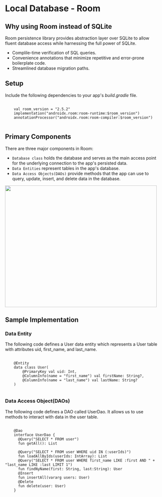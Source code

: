 <h1>Local Database - Room</h1>

<h2>Why using Room instead of SQLite</h2>
<p>Room persistence library provides abstraction layer over SQLite to allow fluent database access while harnessing the full power of SQLite.</p>
<ul>
  <li>Complile-time verification of SQL queries.</li>
  <li>Convenience annotations that minimize repetitive and error-prone boilerplate code.</li>
  <li>Streamlined database migration paths.</li>
</ul>

<h2>Setup</h2>
<p>Include the following dependencies to your app's <i>build.gradle</i> file.</p>
<pre>
  <code>
    val room_version = "2.5.2"
    implementation("androidx.room:room-runtime:$room_version")
    annotationProcessor("androidx.room:room-compiler:$room_version")
  </code>
</pre>

<h2>Primary Components</h2>
<p>There are three major components in Room:</p>
<ul>
  <li><code>Database class</code> holds the database and serves as the main access point for the underlying connection to the app's persisted data.</li>
  <li><code>Data Entities</code> represent tables in the app's database.</li>
  <li><code>Data Access Objects(DAOs)</code> provide methods that the app can use to query, update, insert, and delete data in the database.</li>
</ul>
<img src="https://developer.android.com/static/images/training/data-storage/room_architecture.png" width="500" height="400">

<h2>Sample Implementation</h2>
<h3>Data Entity</h3>
<p>The following code defines a User data entity which represents a User table with attributes uid, first_name, and last_name.</p>
<pre>
  <code>
    @Entity
    data class User(
        @PrimaryKey val uid: Int,
        @ColumnInfo(name = "first_name") val firstName: String?,
        @ColumnInfo(name = "last_name") val lastName: String?
    )
  </code>
</pre>
<h3>Data Access Object(DAOs)</h3>
<p>The following code defines a DAO called UserDao. It allows us to use methods to interact with data in the user table. </p>
<pre>
  <code>
    @Dao
    interface UserDao {
      @Query("SELECT * FROM user")
      fun getAll(): List<User> <br>
      @Query("SELECT * FROM user WHERE uid IN (:userIds)")
      fun loadAllByIds(userIds: IntArray): List<User>
      @Query("SELECT * FROM user WHERE first_name LIKE :first AND " + "last_name LIKE :last LIMIT 1")
      fun findNyName(first: String, last:String): User
      @Insert
      fun insertAll(vararg users: User)
      @Delete 
      fun delete(user: User)
    }
    
  </code>
</pre>
